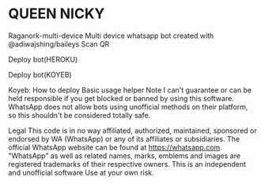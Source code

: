 # QUEEN NICKY

Raganork-multi-device
Multi device whatsapp bot created with @adiwajshing/baileys
Scan QR


Deploy bot(HEROKU)


Deploy bot(KOYEB)


Koyeb: How to deploy
Basic usage helper
Note
I can't guarantee or can be held responsible if you get blocked or banned by using this software. WhatsApp does not allow bots using unofficial methods on their platform, so this shouldn't be considered totally safe.

Legal
This code is in no way affiliated, authorized, maintained, sponsored or endorsed by WA (WhatsApp) or any of its affiliates or subsidiaries.
The official WhatsApp website can be found at https://whatsapp.com. "WhatsApp" as well as related names, marks, emblems and images are registered trademarks of their respective owners.
This is an independent and unofficial software Use at your own risk.


